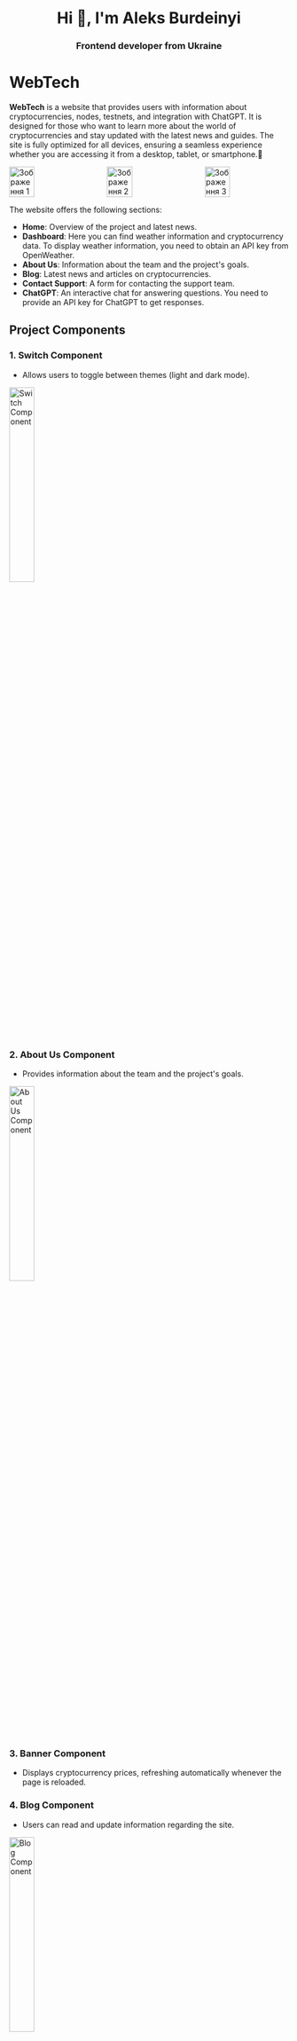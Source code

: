 <h1 align="center">Hi 👋, I'm Aleks Burdeinyi</h1>
<h3 align="center">Frontend developer from Ukraine</h3>


# WebTech

**WebTech** is a website that provides users with information about cryptocurrencies, nodes, testnets, and integration with ChatGPT. It is designed for those who want to learn more about the world of cryptocurrencies and stay updated with the latest news and guides.
The site is fully optimized for all devices, ensuring a seamless experience whether you are accessing it from a desktop, tablet, or smartphone.📱
<div style="display: flex; justify-content: space-between;">
    <img src="img/main.png" alt="Зображення 1" width="30%">
    <img src="img/main2.png" alt="Зображення 2" width="30%">
    <img src="img/main3.png" alt="Зображення 3" width="30%">
</div>

The website offers the following sections:

- **Home**: Overview of the project and latest news.
- **Dashboard**: Here you can find weather information and cryptocurrency data. To display weather information, you need to obtain an API key from OpenWeather.
- **About Us**: Information about the team and the project's goals.
- **Blog**: Latest news and articles on cryptocurrencies.
- **Contact Support**: A form for contacting the support team.
- **ChatGPT**: An interactive chat for answering questions. You need to provide an API key for ChatGPT to get responses.

## Project Components

### 1. **Switch Component**
- Allows users to toggle between themes (light and dark mode).
<div>
    <img src="img/switch.png" alt="Switch Component" width="30%">
</div>

### 2. **About Us Component**
- Provides information about the team and the project's goals.
<div>
    <img src="img/about.png" alt="About Us Component" width="30%">
</div>

### 3. **Banner Component**
- Displays cryptocurrency prices, refreshing automatically whenever the page is reloaded.

### 4. **Blog Component**
- Users can read and update information regarding the site.
<div>
    <img src="img/blog.png" alt="Blog Component" width="30%">
</div>

### 5. **Footer Component**
- A footer displayed at the bottom of every page for additional information and links.
<div>
    <img src="img/footer.png" alt="Footer Component" width="30%">
</div>

### 6. **Chat Component**
- An interactive ChatGPT component where users can ask questions and receive answers.
<div>
    <img src="img/chatGpt.png" alt="Chat Component" width="30%">
</div>

### 7. **Main Page Component**
- The homepage of the website, providing an overview of features and news.
<div style="display: flex; justify-content: space-between;">
    <img src="img/main.png" alt="Main Page" width="30%">
    <img src="img/main2.png" alt="Main Page 2" width="30%">
    <img src="img/main3.png" alt="Main Page 3" width="30%">
</div>

### 8. **Loader Component**
- Displays a loading icon whenever content is being fetched or the application is processing.
<div>
    <img src="img/loader.png" alt="Loader Component" width="30%">
</div>

### 9. **Navbar Component**
- A navigation menu that allows users to move between different sections of the site.

### 10. **NFT Node Component**
- Provides information about NFTs (Non-Fungible Tokens) and various cryptocurrency nodes.
<div>
    <img src="img/nft.png" alt="NFT Node Component" width="30%">
</div>

### 11. **Page Not Found Component**
- A 404 error page that is shown when a user navigates to a non-existent route.

### 12. **Support Component**
- A section where users can submit questions, which are sent automatically through GmailJS.
<div>
    <img src="img/contactform.png" alt="Support Component" width="30%">
</div>

### 13. **Update Component**
- Displays a message indicating that work is in progress and informs users on the main page.
<div>
    <img src="img/update.png" alt="Update Component" width="30%">
</div>

### 14. **Widget/MP3 Component**
- A component that combines cryptocurrency information with weather updates and music playback.
<div>
    <img src="img/dashboard.png" alt="Widget/MP3 Component" width="30%">
</div>

### 15. **Node Component**
- A component that provides information about nodes.
<div style="display: flex; justify-content: space-between;">
    <img src="img/node.png" alt="Node Component" width="30%">
    <img src="img/node1.png" alt="Node Component 1" width="30%">
    <img src="img/node2.png" alt="Node Component 2" width="30%">
</div>

### 16. **Testnet Component**
- A component that provides testnet information.
<div style="display: flex; justify-content: space-between;">
    <img src="img/testnet1.png" alt="Testnet Component" width="50%">
    <img src="img/testne2.png" alt="Testnet Component 2" width="50%">
</div>

## Getting Started
## Getting StartedTo get your project up and running, follow these steps:

### API Keys

1. **OpenWeather API Key**:
   - Sign up at [OpenWeather](https://openweathermap.org/appid) to obtain your API key.
   - Once you have your API key, go to the relevant component in your Angular project where you will use it.
   - Update the `apiKey` variable in your component:
     ```typescript
     apiKey: string = "YOUR_API_KEY"; // Replace with your OpenWeather API key
     ```

2. **ChatGPT API Key**:
   - Sign up at [OpenAI](https://platform.openai.com/signup) to obtain your ChatGPT API key.
   - In the `chatgpt.service.ts` file, insert your API key as follows:
     ```typescript
     private apiKey: string = "YOUR_API_KEY"; // Replace with your ChatGPT API key
     ```

### Installation

1. Clone the repository:
   ```bash
   git clone https://github.com/AleksBurdeinyi/WebTech.git
   cd WebTech

- 📫 How to reach me **olexandrovich20@gmail.com**

<h3 align="center">Connect with me:</h3>
<p align="center">
<a href="https://instagram.com/burdeinyi.1" target="blank"><img align="center" src="https://raw.githubusercontent.com/rahuldkjain/github-profile-readme-generator/master/src/images/icons/Social/instagram.svg" alt="burdeinyi.1" height="30" width="40" /></a>
  <a href="https://t.me/Riched1" target="blank">
  <img align="center" src="https://raw.githubusercontent.com/FortAwesome/Font-Awesome/master/svgs/brands/telegram.svg" alt="Riched1" height="30" width="40" />
</a>
</p>
